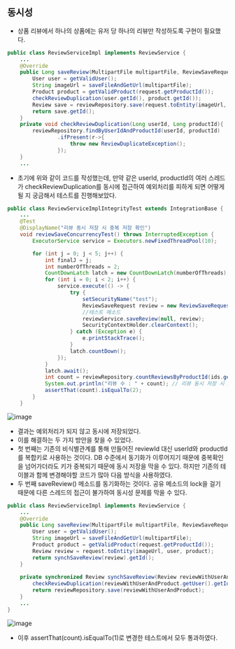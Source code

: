 ## 동시성
- 상품 리뷰에서 하나의 상품에는 유저 당 하나의 리뷰만 작성하도록 구현이 필요했다.
```java
public class ReviewServiceImpl implements ReviewService {
    ...
    @Override
    public Long saveReview(MultipartFile multipartFile, ReviewSaveRequest request) {
        User user = getValidUser();
        String imageUrl = saveFileAndGetUrl(multipartFile);
        Product product = getValidProduct(request.getProductId());
        checkReviewDuplication(user.getId(), product.getId());
        Review save = reviewRepository.save(request.toEntity(imageUrl, user, product));
        return save.getId();
    }
    private void checkReviewDuplication(Long userId, Long productId){
        reviewRepository.findByUserIdAndProductId(userId, productId)
                .ifPresent(r->{
                    throw new ReviewDuplicateException();
                });
    }
    ...
```
- 초기에 위와 같이 코드를 작성했는데, 만약 같은 userId, productId의 여러 스레드가 checkReviewDuplication를 동시에 접근하여 예외처리를 피하게 되면 어떻게 될 지 궁금해서 테스트를  진행해보았다.
```java
public class ReviewServiceImplIntegrityTest extends IntegrationBase {
    ...
    @Test
    @DisplayName("리뷰 동시 저장 시 중복 저장 확인")
    void reviewSaveConcurrencyTest() throws InterruptedException {
        ExecutorService service = Executors.newFixedThreadPool(10);

        for (int j = 0; j < 5; j++) {
            int finalJ = j;
            int numberOfThreads = 2;
            CountDownLatch latch = new CountDownLatch(numberOfThreads);
            for (int i = 0; i < 2; i++) {
                service.execute(() -> {
                    try {
                        setSecurityName("test");
                        ReviewSaveRequest review = new ReviewSaveRequest(5, ids.get(finalJ), "good"); // 리뷰
                        //테스트 메소드
                        reviewService.saveReview(null, review);
                        SecurityContextHolder.clearContext();
                    } catch (Exception e) {
                        e.printStackTrace();
                    }
                    latch.countDown();
                });
            }
            latch.await();
            int count = reviewRepository.countReviewsByProductId(ids.get(finalJ));
            System.out.println("리뷰 수 : " + count); // 리뷰 동시 저장 시 2
            assertThat(count).isEqualTo(2);
        }
    }
```
![image](https://user-images.githubusercontent.com/63232876/167418388-c0ca7aed-8d5d-432b-8bec-aa56e76dfc97.png)
- 결과는 예외처리가 되지 않고 동시에 저장되었다.
- 이를 해결하는 두 가지 방안을 찾을 수 있었다.
- 첫 번째는 기존의 비식별관계를 통해 만들어진 reviewId 대신 userId와 productId를 복합키로 사용하는 것이다. DB 수준에서 동기화가 이루어지기 때문에 중복확인을 넘어가더라도 키가 중복되기 때문에 동시 저장을 막을 수 있다. 하지만 기존의 테이블과 함께 변경해야할 코드가 많아 다음 방식을 사용하였다.
- 두 번째 saveReview() 메소드를 동기화하는 것이다. 공유 메소드의 lock을 걸기 때문에 다른 스레드의 접근이 불가하여 동시성 문제를 막을 수 있다.
```java
public class ReviewServiceImpl implements ReviewService {
    ...
    @Override
    public Long saveReview(MultipartFile multipartFile, ReviewSaveRequest request) {
        User user = getValidUser();
        String imageUrl = saveFileAndGetUrl(multipartFile);
        Product product = getValidProduct(request.getProductId());
        Review review = request.toEntity(imageUrl, user, product);
        return synchSaveReview(review).getId();
    }
    
    private synchronized Review synchSaveReview(Review reviewWithUserAndProduct) {
        checkReviewDuplication(reviewWithUserAndProduct.getUser().getId(), reviewWithUserAndProduct.getProduct().getId());
        return reviewRepository.save(reviewWithUserAndProduct);
    }
    ...
}
```
![image](https://user-images.githubusercontent.com/63232876/167426080-fca375bb-27f9-40cb-8956-2c013203de77.png)
- 이후 assertThat(count).isEqualTo(1)로 변경한 테스트에서 모두 통과하였다.
